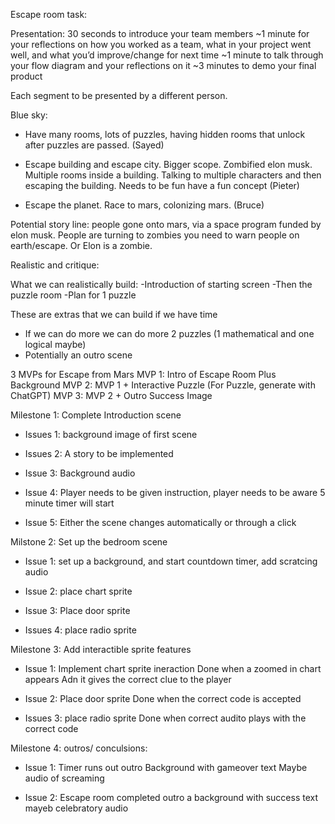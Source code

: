 
Escape room task:

Presentation: 
30 seconds to introduce your team members
~1 minute for your reflections on how you worked as a team, what in your project went well, and what you’d improve/change for next time
~1 minute to talk through your flow diagram and your reflections on it
~3 minutes to demo your final product

Each segment to be presented by a different person.




Blue sky: 

- Have many rooms, lots of puzzles, having hidden rooms that unlock after puzzles are passed. (Sayed)


- Escape building and escape city. Bigger scope. Zombified elon musk. Multiple rooms inside a building. Talking to multiple characters and then escaping the building. Needs to be fun have a fun concept (Pieter)


- Escape the planet. Race to mars, colonizing mars. (Bruce)


Potential story line: people gone onto mars, via a space program funded by elon musk. People are turning to zombies you need to warn people on earth/escape. Or Elon is a zombie. 



Realistic and critique: 

What we can realistically build:
-Introduction of starting screen 
-Then the puzzle room 
-Plan for 1 puzzle 


These are extras that we can build if we have time
- If we can do more we can do more 2 puzzles (1 mathematical and one logical maybe)
- Potentially an outro scene 



3 MVPs for Escape from Mars
MVP 1: Intro of Escape Room Plus Background
MVP 2: MVP 1 + Interactive Puzzle (For Puzzle, generate with ChatGPT)
MVP 3: MVP 2 + Outro Success Image






Milestone 1: Complete Introduction scene
- Issues 1: background image of first scene

- Issues 2: A story to be implemented

- Issue 3: Background audio

- Issue 4: Player needs to be given instruction, player needs to be aware 5 minute timer will start

- Issue 5: Either the scene changes automatically or through a click


Milstone 2: Set up the bedroom scene
- Issue 1: set up a background, and start countdown timer, add scratcing audio

- Issue 2: place chart sprite

- Issue 3: Place door sprite

- Issues 4: place radio sprite

Milestone 3: Add interactible sprite features
- Issue 1: Implement chart sprite ineraction
Done when a zoomed in chart appears
Adn it gives the correct clue to the player 

- Issue 2: Place door sprite
Done when the correct code is accepted

- Issues 3: place radio sprite
Done when correct audito plays with the correct code

Milestone 4: outros/ conculsions:
- Issue 1: Timer runs out outro
Background with gameover text
Maybe audio of screaming

- Issue 2: Escape room completed outro
a background with success text
mayeb celebratory audio
